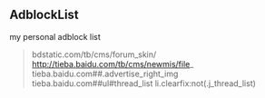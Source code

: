## AdblockList

my personal adblock list  

> bdstatic.com/tb/cms/forum_skin/  
> http://tieba.baidu.com/tb/cms/newmis/file_  
> tieba.baidu.com##.advertise_right_img  
> tieba.baidu.com##ul#thread_list li.clearfix:not(.j_thread_list)  
